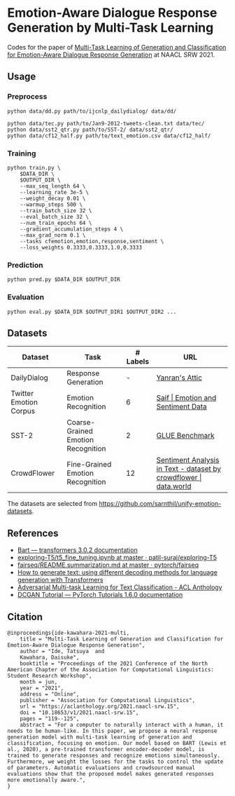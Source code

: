 # Emotion-Aware Dialogue Response Generation by Multi-Task Learning

Codes for the paper of [Multi-Task Learning of Generation and Classification for Emotion-Aware Dialogue Response Generation](https://aclanthology.org/2021.naacl-srw.15/) at NAACL SRW 2021.

## Usage

### Preprocess

    python data/dd.py path/to/ijcnlp_dailydialog/ data/dd/
    
    python data/tec.py path/to/Jan9-2012-tweets-clean.txt data/tec/
    python data/sst2_qtr.py path/to/SST-2/ data/sst2_qtr/
    python data/cf12_half.py path/to/text_emotion.csv data/cf12_half/

### Training

    python train.py \
        $DATA_DIR \
        $OUTPUT_DIR \
        --max_seq_length 64 \
        --learning_rate 3e-5 \
        --weight_decay 0.01 \
        --warmup_steps 500 \
        --train_batch_size 32 \
        --eval_batch_size 32 \
        --num_train_epochs 64 \
        --gradient_accumulation_steps 4 \
        --max_grad_norm 0.1 \
        --tasks cfemotion,emotion,response,sentiment \
        --loss_weights 0.3333,0.3333,1.0,0.3333


### Prediction

    python pred.py $DATA_DIR $OUTPUT_DIR

### Evaluation

    python eval.py $DATA_DIR $OUTPUT_DIR1 $OUTPUT_DIR2 ...

## Datasets

| Dataset | Task | # Labels | URL |
| --- | --- | --- | --- |
| DailyDialog | Response Generation | - | [Yanran's Attic](http://yanran.li/dailydialog) |
| Twitter Emotion Corpus | Emotion Recognition | 6 | [Saif \| Emotion and Sentiment Data](http://saifmohammad.com/WebPages/SentimentEmotionLabeledData.html) |
| SST-2 | Coarse-Grained Emotion Recognition | 2 | [GLUE Benchmark](https://gluebenchmark.com/tasks) |
| CrowdFlower | Fine-Grained Emotion Recognition | 12 | [Sentiment Analysis in Text - dataset by crowdflower \| data.world](https://data.world/crowdflower/sentiment-analysis-in-text) |

The datasets are selected from https://github.com/sarnthil/unify-emotion-datasets.

## References

- [Bart — transformers 3.0.2 documentation](https://huggingface.co/transformers/v3.0.2/model_doc/bart.html)
- [exploring-T5/t5_fine_tuning.ipynb at master · patil-suraj/exploring-T5](https://github.com/patil-suraj/exploring-T5/blob/master/t5_fine_tuning.ipynb)
- [fairseq/README.summarization.md at master · pytorch/fairseq](https://github.com/pytorch/fairseq/blob/master/examples/bart/README.summarization.md)
- [How to generate text: using different decoding methods for language generation with Transformers](https://huggingface.co/blog/how-to-generate)
- [Adversarial Multi-task Learning for Text Classification - ACL Anthology](https://www.aclweb.org/anthology/P17-1001/)
- [DCGAN Tutorial — PyTorch Tutorials 1.6.0 documentation](https://pytorch.org/tutorials/beginner/dcgan_faces_tutorial.html)

## Citation

    @inproceedings{ide-kawahara-2021-multi,
        title = "Multi-Task Learning of Generation and Classification for Emotion-Aware Dialogue Response Generation",
        author = "Ide, Tatsuya  and
        Kawahara, Daisuke",
        booktitle = "Proceedings of the 2021 Conference of the North American Chapter of the Association for Computational Linguistics: Student Research Workshop",
        month = jun,
        year = "2021",
        address = "Online",
        publisher = "Association for Computational Linguistics",
        url = "https://aclanthology.org/2021.naacl-srw.15",
        doi = "10.18653/v1/2021.naacl-srw.15",
        pages = "119--125",
        abstract = "For a computer to naturally interact with a human, it needs to be human-like. In this paper, we propose a neural response generation model with multi-task learning of generation and classification, focusing on emotion. Our model based on BART (Lewis et al., 2020), a pre-trained transformer encoder-decoder model, is trained to generate responses and recognize emotions simultaneously. Furthermore, we weight the losses for the tasks to control the update of parameters. Automatic evaluations and crowdsourced manual evaluations show that the proposed model makes generated responses more emotionally aware.",
    }
